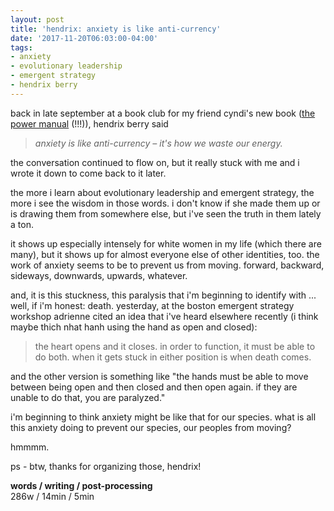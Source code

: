 ```yaml
---
layout: post
title: 'hendrix: anxiety is like anti-currency'
date: '2017-11-20T06:03:00-04:00'
tags:
- anxiety
- evolutionary leadership
- emergent strategy
- hendrix berry
--- 
```


back in late september at a book club for my friend cyndi's new book ([the power manual](https://www.amazon.com/Power-Manual-Master-Complex-Dynamics/dp/0865718814) (!!!)), hendrix berry said 

> _anxiety is like anti-currency – it's how we waste our energy._

the conversation continued to flow on, but it really stuck with me and i wrote it down to come back to it later. 

the more i learn about evolutionary leadership and emergent strategy, the more i see the wisdom in those words. i don't know if she made them up or is drawing them from somewhere else, but i've seen the truth in them lately a ton. 

it shows up especially intensely for white women in my life (which there are many), but it shows up for almost everyone else of other identities, too. the work of anxiety seems to be to prevent us from moving. forward, backward, sideways, downwards, upwards, whatever. 

and, it is this stuckness, this paralysis that i'm beginning to identify with ... well, if i'm honest: death. yesterday, at the boston emergent strategy workshop adrienne cited an idea that i've heard elsewhere recently (i think maybe thich nhat hanh using the hand as open and closed):

> the heart opens and it closes. in order to function, it must be able to do both. when it gets stuck in either position is when death comes. 

and the other version is something like "the hands must be able to move between being open and then closed and then open again. if they are unable to do that, you are paralyzed."

i'm beginning to think anxiety might be like that for our species. what is all this anxiety doing to prevent our species, our peoples from moving? 

hmmmm. 

ps - btw, thanks for organizing those, hendrix!

<!-- hyperlink bank -->


<!-- &#042; = asterisk -->
<!-- &#039; = single quote '-->

**words / writing / post-processing**  
286w / 14min / 5min